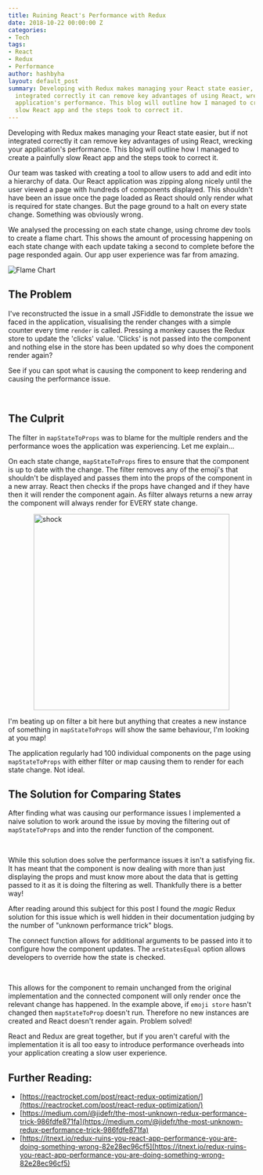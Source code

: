 ```yaml
---
title: Ruining React's Performance with Redux
date: 2018-10-22 00:00:00 Z
categories:
- Tech
tags:
- React
- Redux
- Performance
author: hashbyha
layout: default_post
summary: Developing with Redux makes managing your React state easier, but if not
  integrated correctly it can remove key advantages of using React, wrecking your
  application's performance. This blog will outline how I managed to create a painfully
  slow React app and the steps took to correct it.
---
```


Developing with Redux makes managing your React state easier, but if not integrated correctly it can remove key advantages of using React, wrecking your application's performance. This blog will outline how I managed to create a painfully slow React app and the steps took to correct it.

Our team was tasked with creating a tool to allow users to add and edit into a hierarchy of data. Our React application was zipping along nicely until the user viewed a page with hundreds of components displayed. This shouldn't have been an issue once the page loaded as React should only render what is required for state changes. But the page ground to a halt on every state change. Something was obviously wrong.

We analysed the processing on each state change, using chrome dev tools to create a flame chart. This shows the amount of processing happening on each state change with each update taking a second to complete before the page responded again. Our app user experience was far from amazing.

![Flame Chart]({{site.baseurl}}/hashbyha/assets/flameChart.png)
 
## The Problem
I've reconstructed the issue in a small JSFiddle to demonstrate the issue we faced in the application, visualising the render changes with a simple counter every time `render` is called. 
Pressing a monkey causes the Redux store to update the 'clicks' value. 'Clicks' is not passed into the component and nothing else in the store has been updated so why does the component render again?

See if you can spot what is causing the component to keep rendering and causing the performance issue.

<script async src="//jsfiddle.net/hashbyhayter/utxh47b9/embed/result,js/"></script>
<br>

## The Culprit 
The filter in `mapStateToProps` was to blame for the multiple renders and the performance woes the application was experiencing. Let me explain...

On each state change, `mapStateToProps` fires to ensure that the component is up to date with the change. The filter removes any of the emoji's that shouldn't be displayed and passes them into the props of the component in a new array.  React then checks if the props have changed and if they have then it will render the component again. As filter always returns a new array the component will always render for EVERY state change.


<figure>
 <img src="https://media.giphy.com/media/zk6GuYqfi3M2s/giphy.gif" alt="shock" width="400px" style="margin: 1em auto;display: block;" />
</figure>


I'm beating up on filter a bit here but anything that creates a new instance of something in `mapStateToProps` will show the same behaviour, I'm looking at you map!

The application regularly had 100 individual components on the page using `mapStateToProps` with either filter or map causing them to render for each state change. Not ideal.

## The Solution for Comparing States

After finding what was causing our performance issues I implemented a naive solution to work around the issue by moving the filtering out of `mapStateToProps` and into the render function of the component.

<script async src="//jsfiddle.net/hashbyhayter/utf4xvsr/embed/result,js/"></script>
<br>

While this solution does solve the performance issues it isn't a satisfying fix. It has meant that the component is now dealing with more than just displaying the props and must know more about the data that is getting passed to it as it is doing the filtering as well. Thankfully there is a better way!

After reading around this subject for this post I found the *magic* Redux solution for this issue which is well hidden in their documentation judging by the number of "unknown performance trick" blogs.

The connect function allows for additional arguments to be passed into it to configure how the component updates. The `areStatesEqual` option allows developers to override how the state is checked.

<script async src="//jsfiddle.net/hashbyhayter/edmx3fqt/embed/result,js/"></script>
<br>

This allows for the component to remain unchanged from the original implementation and the connected component will only render once the relevant change has happened. In the example above, if `emoji store` hasn't changed then `mapStateToProp` doesn't run. Therefore no new instances are created and React doesn't render again. Problem solved!

React and Redux are great together, but if you aren't careful with the implementation it is all too easy to introduce performance overheads into your application creating a slow user experience.
 
## Further Reading:
* [https://reactrocket.com/post/react-redux-optimization/](https://reactrocket.com/post/react-redux-optimization/)
* [https://medium.com/@jidefr/the-most-unknown-redux-performance-trick-986fdfe871fa](https://medium.com/@jidefr/the-most-unknown-redux-performance-trick-986fdfe871fa)
* [https://itnext.io/redux-ruins-you-react-app-performance-you-are-doing-something-wrong-82e28ec96cf5](https://itnext.io/redux-ruins-you-react-app-performance-you-are-doing-something-wrong-82e28ec96cf5)
